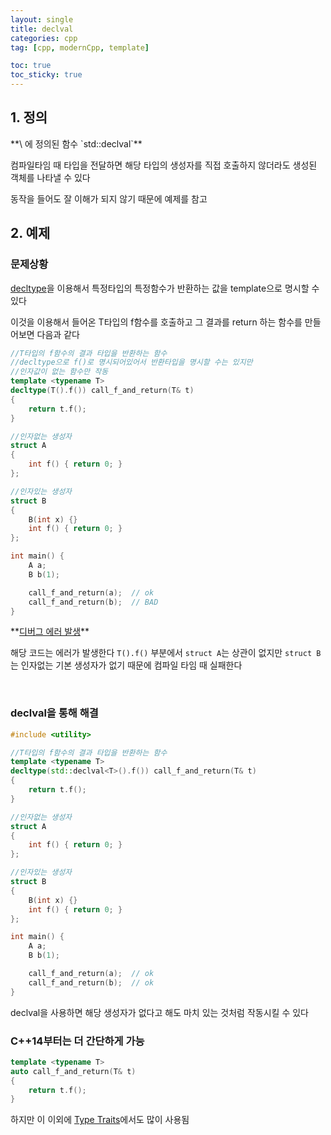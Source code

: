```yaml
---
layout: single
title: declval
categories: cpp
tag: [cpp, modernCpp, template]

toc: true
toc_sticky: true
---
```


## 1. 정의
<div class="notice--info" markdown="1">
**\<utility\> 에 정의된 함수 `std::declval`** 

컴파일타임 때 타입을 전달하면 해당 타입의 생성자를 직접 호출하지 않더라도 생성된 객체를 나타낼 수 있다
</div>


동작을 들어도 잘 이해가 되지 않기 때문에 예제를 참고
   
   
## 2. 예제
### 문제상황
[decltype](/cpp/cpp02-3/#3-decltype)을 이용해서 특정타입의 특정함수가 반환하는 값을 template으로 명시할 수 있다

이것을 이용해서 들어온 T타입의 f함수를 호출하고 그 결과를 return 하는 함수를 만들어보면 다음과 같다
```cpp
//T타입의 f함수의 결과 타입을 반환하는 함수
//decltype으로 f()로 명시되어있어서 반환타입을 명시할 수는 있지만
//인자값이 없는 함수만 작동
template <typename T>
decltype(T().f()) call_f_and_return(T& t) 
{
	return t.f();
}

//인자없는 생성자
struct A 
{
	int f() { return 0; }
};

//인자있는 생성자
struct B
{
	B(int x) {}
	int f() { return 0; }
};

int main() {
	A a;
	B b(1);

	call_f_and_return(a);  // ok
	call_f_and_return(b);  // BAD
}
```
<div class="notice--danger" markdown="1">
**<u>디버그 에러 발생</u>** 

해당 코드는 에러가 발생한다
`T().f()` 부분에서 `struct A`는 상관이 없지만 `struct B`는 인자없는 기본 생성자가 없기 때문에
컴파일 타임 때 실패한다
</div>

   
### declval을 통해 해결
```cpp
#include <utility>

//T타입의 f함수의 결과 타입을 반환하는 함수
template <typename T>
decltype(std::declval<T>().f()) call_f_and_return(T& t) 
{
	return t.f();
}

//인자없는 생성자
struct A 
{
	int f() { return 0; }
};

//인자있는 생성자
struct B
{
	B(int x) {}
	int f() { return 0; }
};

int main() {
	A a;
	B b(1);

	call_f_and_return(a);  // ok
	call_f_and_return(b);  // ok
}
```
declval을 사용하면 해당 생성자가 없다고 해도 마치 있는 것처럼 작동시킬 수 있다

### C++14부터는 더 간단하게 가능
```cpp
template <typename T>
auto call_f_and_return(T& t)
{
	return t.f();
}
```

하지만 이 이외에 [Type Traits](/cpp/cpp06-5)에서도 많이 사용됨